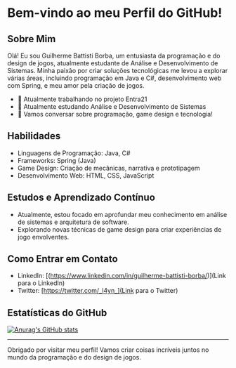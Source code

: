 # Bem-vindo ao meu Perfil do GitHub!

## Sobre Mim
Olá! Eu sou Guilherme Battisti Borba, um entusiasta da programação e do design de jogos, atualmente estudante de Análise e Desenvolvimento de Sistemas. Minha paixão por criar soluções tecnológicas me levou a explorar várias áreas, incluindo programação em Java e C#, desenvolvimento web com Spring, e meu amor pela criação de jogos.

- 🔭 Atualmente trabalhando no projeto Entra21
- 🌱 Atualmente estudando Análise e Desenvolvimento de Sistemas
- 💬 Vamos conversar sobre programação, game design e tecnologia!

## Habilidades

- Linguagens de Programação: Java, C#
- Frameworks: Spring (Java)
- Game Design: Criação de mecânicas, narrativa e prototipagem
- Desenvolvimento Web: HTML, CSS, JavaScript

## Estudos e Aprendizado Contínuo

- Atualmente, estou focado em aprofundar meu conhecimento em análise de sistemas e arquitetura de software.
- Explorando novas técnicas de game design para criar experiências de jogo envolventes.

## Como Entrar em Contato

- LinkedIn: [(https://www.linkedin.com/in/guilherme-battisti-borba/)](Link para o LinkedIn)
- Twitter: [https://twitter.com/_l4yn_](Link para o Twitter)


## Estatísticas do GitHub

[![Anurag's GitHub stats](https://github-readme-stats.vercel.app/api?username=guilhermebttborba)](https://github.com/anuraghazra/github-readme-stats)

---

Obrigado por visitar meu perfil! Vamos criar coisas incríveis juntos no mundo da programação e do design de jogos.
